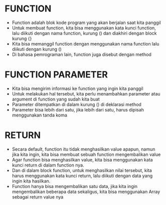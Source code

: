 # FUNCTION
- Function adalah blok kode program yang akan berjalan saat kita panggil
- Untuk membuat function, kita bisa menggunakan kata kunci function, lalu diikuti dengan nama function, kurung () dan diakhiri dengan block kurung {}
- Kita bisa memanggil function dengan menggunakan nama function lalu diikuti dengan kurung ()
- Di bahasa pemrograman lain, function juga disebut dengan method

# FUNCTION PARAMETER
- Kita bisa mengirim informasi ke function yang ingin kita panggil
- Untuk melakukan hal tersebut, kita perlu menambahkan parameter atau argument di function yang sudah kita buat
- Parameter ditempatkan di dalam kurung () di deklarasi method
- Parameter bisa lebih dari satu, jika lebih dari satu, harus dipisah menggunakan tanda koma

# RETURN
- Secara default, function itu tidak menghasilkan value apapun, namun jika kita ingin, kita bisa membuat sebuah function mengembalikan value
- Agar function bisa menghasilkan value, kita bisa menggunakan kata kunci return di dalam function nya.
- Dan di dalam block function, untuk menghasilkan nilai tersebut, kita harus menggunakan kata
kunci return, lalu diikuti dengan data yang ingin kita hasilkan.
- Function hanya bisa mengembalikan satu data, jika kita ingin mengembalikan beberapa data
sekaligus, kita bisa menggunakan Array sebagai return value nya